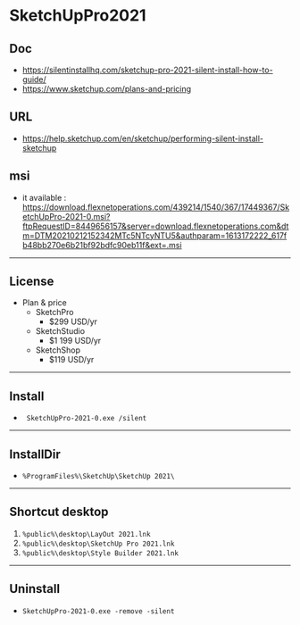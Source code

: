 # SketchUpPro2021

## Doc
* https://silentinstallhq.com/sketchup-pro-2021-silent-install-how-to-guide/
* https://www.sketchup.com/plans-and-pricing

## URL
* https://help.sketchup.com/en/sketchup/performing-silent-install-sketchup

## msi
* it available : https://download.flexnetoperations.com/439214/1540/367/17449367/SketchUpPro-2021-0.msi?ftpRequestID=8449656157&server=download.flexnetoperations.com&dtm=DTM20210212152342MTc5NTcyNTU5&authparam=1613172222_617fb48bb270e6b21bf92bdfc90eb11f&ext=.msi

---

## License
* Plan & price
  * SketchPro
    * $299 USD/yr
  * SketchStudio
    * $1 199 USD/yr
  * SketchShop
    * $119 USD/yr

---

## Install
* `	SketchUpPro-2021-0.exe /silent`

---

## InstallDir
* `%ProgramFiles%\SketchUp\SketchUp 2021\`

---

## Shortcut desktop
1) `%public%\desktop\LayOut 2021.lnk` 
2) `%public%\desktop\SketchUp Pro 2021.lnk`
3) `%public%\desktop\Style Builder 2021.lnk`

---

## Uninstall
* `SketchUpPro-2021-0.exe -remove -silent`

